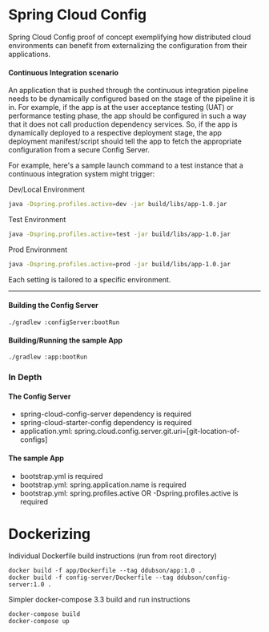 # Spring Cloud Config
Spring Cloud Config proof of concept exemplifying how distributed cloud environments 
can benefit from externalizing the configuration from their applications.

#### Continuous Integration scenario
An application that is pushed through the continuous integration pipeline needs to be dynamically
configured based on the stage of the pipeline it is in. For example, if the app is at the
user acceptance testing (UAT) or performance testing phase, the app should be configured
in such a way that it does not call production dependency services. So, if the app
is dynamically deployed to a respective deployment stage, the app deployment manifest/script should
tell the app to fetch the appropriate configuration from a secure Config Server.

For example, here's a
sample launch command to a test instance that a continuous integration system might trigger:

Dev/Local Environment
```bash
java -Dspring.profiles.active=dev -jar build/libs/app-1.0.jar
```

Test Environment
```bash
java -Dspring.profiles.active=test -jar build/libs/app-1.0.jar
```

Prod Environment
```bash
java -Dspring.profiles.active=prod -jar build/libs/app-1.0.jar
```

Each setting is tailored to a specific environment.

---
#### Building the Config Server

```
./gradlew :configServer:bootRun
```

#### Building/Running the sample App

```
./gradlew :app:bootRun
```

### In Depth

#### The Config Server

- spring-cloud-config-server dependency is required
- spring-cloud-starter-config dependency is required
- application.yml: spring.cloud.config.server.git.uri=[git-location-of-configs]

#### The sample App

- bootstrap.yml is required
- bootstrap.yml: spring.application.name is required
- bootstrap.yml: spring.profiles.active OR -Dspring.profiles.active is required

# Dockerizing

Individual Dockerfile build instructions (run from root directory)
```
docker build -f app/Dockerfile --tag ddubson/app:1.0 .
docker build -f config-server/Dockerfile --tag ddubson/config-server:1.0 .
```

Simpler docker-compose 3.3 build and run instructions
```
docker-compose build
docker-compose up
```

